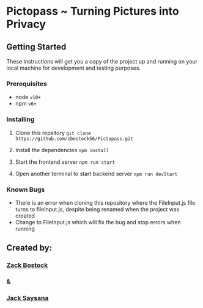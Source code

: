 # Pictopass ~ Turning Pictures into Privacy

## Getting Started
These instructions will get you a copy of the project up and running on your local machine for development and testing purposes.

### Prerequisites

- node `v10+`
- npm `v6+`

### Installing

1. Clone this repsitory
   `git clone https://github.com/zbostock56/Pictopass.git`

2. Install the dependencies
   `npm install`

3. Start the frontend server
   `npm run start`
   
4. Open another terminal to start backend server
   `npm run devStart`
   
### Known Bugs
- There is an error when cloning this repository where the FileInput.js file turns to fileInput.js, despite being renamed when the project was created
- Change to FileInput.js which will fix the bug and stop errors when running
   

## Created by:
### [Zack Bostock](https://github.com/zbostock56)
### &
### [Jack Saysana](https://github.com/Jack-Saysana)
